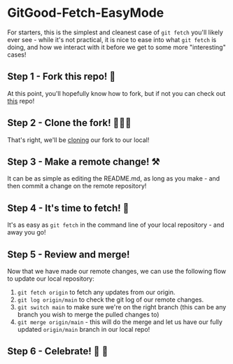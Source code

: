 # GitGood-Fetch-EasyMode

For starters, this is the simplest and cleanest case of `git fetch` you'll likely ever see - while it's not practical, it is nice to ease into what `git fetch` is doing, and how we interact with it before we get to some more "interesting" cases!

## Step 1 - Fork this repo! 🍴

At this point, you'll hopefully know how to fork, but if not you can check out [this](https://github.com/chris-alexiuk/GitGood-Forking) repo!

## Step 2 - Clone the fork! 🧑‍🤝‍🧑

That's right, we'll be [cloning](https://github.com/chris-alexiuk/GitGood-Cloning) our fork to our local!

## Step 3 - Make a remote change! ⚒️

It can be as simple as editing the README.md, as long as you make - and then commit a change on the remote repository!

## Step 4 - It's time to fetch! 🦴

It's as easy as `git fetch` in the command line of your local repository - and away you go!

## Step 5 - Review and merge!

Now that we have made our remote changes, we can use the following flow to update our local repository:

  1. `git fetch origin` to fetch any updates from our origin.
  2. `git log origin/main` to check the git log of our remote changes. 
  3. `git switch main` to make sure we're on the right branch (this can be any branch you wish to merge the pulled changes to)
  4. `git merge origin/main` - this will do the merge and let us have our fully updated `origin/main` branch in our local repo!

## Step 6 - Celebrate! 🎉 :tada: 
